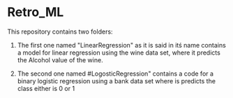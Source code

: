 # Retro_ML

This repository contains two folders:

1. The first one named "LinearRegression" as it is said in itś name contains a model for linear regression using the wine data set, where it predicts the Alcohol value of the wine. 

2. The second one named #LogosticRegression" contains a code for a binary logistic regression using a bank data set where is predicts the class either is 0 or 1

